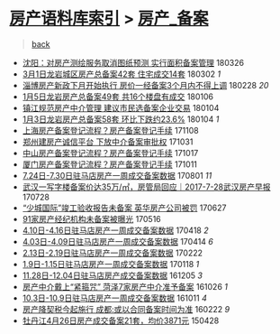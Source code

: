 [房产语料库索引](../../README.md)  > [房产_备案](房产_备案.md)
====
> [back](../README.md)

- [沈阳：对房产测绘服务取消图纸预测 实行面积备案管理](http://jkwz.applinzi.com/ittc/7084728792650351633.html#%E6%B2%88%E9%98%B3%EF%BC%9A%E5%AF%B9%E6%88%BF%E4%BA%A7%E6%B5%8B%E7%BB%98%E6%9C%8D%E5%8A%A1%E5%8F%96%E6%B6%88%E5%9B%BE%E7%BA%B8%E9%A2%84%E6%B5%8B+%E5%AE%9E%E8%A1%8C%E9%9D%A2%E7%A7%AF%E5%A4%87%E6%A1%88%E7%AE%A1%E7%90%86) 180326  
- [3月1日龙岩城区房产总备案42套 住宅成交14套](http://jkwz.applinzi.com/ittc/7075789870713013264.html#3%E6%9C%881%E6%97%A5%E9%BE%99%E5%B2%A9%E5%9F%8E%E5%8C%BA%E6%88%BF%E4%BA%A7%E6%80%BB%E5%A4%87%E6%A1%8842%E5%A5%97+%E4%BD%8F%E5%AE%85%E6%88%90%E4%BA%A414%E5%A5%97) 180302 *1* 
- [淄博房产新政下月开始执行 房价一经备案3个月内不得上调](http://jkwz.applinzi.com/ittc/7075062589640147975.html#%E6%B7%84%E5%8D%9A%E6%88%BF%E4%BA%A7%E6%96%B0%E6%94%BF%E4%B8%8B%E6%9C%88%E5%BC%80%E5%A7%8B%E6%89%A7%E8%A1%8C+%E6%88%BF%E4%BB%B7%E4%B8%80%E7%BB%8F%E5%A4%87%E6%A1%883%E4%B8%AA%E6%9C%88%E5%86%85%E4%B8%8D%E5%BE%97%E4%B8%8A%E8%B0%83) 180228 *20* 
- [1月5日龙岩房产总备案49套 共16个楼盘有成交](http://jkwz.applinzi.com/ittc/7055399784473429008.html#1%E6%9C%885%E6%97%A5%E9%BE%99%E5%B2%A9%E6%88%BF%E4%BA%A7%E6%80%BB%E5%A4%87%E6%A1%8849%E5%A5%97+%E5%85%B116%E4%B8%AA%E6%A5%BC%E7%9B%98%E6%9C%89%E6%88%90%E4%BA%A4) 180106  
- [镇江规范房产中介管理 建议市民选备案企业交易](http://jkwz.applinzi.com/ittc/7054787671858086919.html#%E9%95%87%E6%B1%9F%E8%A7%84%E8%8C%83%E6%88%BF%E4%BA%A7%E4%B8%AD%E4%BB%8B%E7%AE%A1%E7%90%86+%E5%BB%BA%E8%AE%AE%E5%B8%82%E6%B0%91%E9%80%89%E5%A4%87%E6%A1%88%E4%BC%81%E4%B8%9A%E4%BA%A4%E6%98%93) 180104  
- [1月3日龙岩房产总备案58套 环比下跌约23.6%](http://jkwz.applinzi.com/ittc/7054659339460019206.html#1%E6%9C%883%E6%97%A5%E9%BE%99%E5%B2%A9%E6%88%BF%E4%BA%A7%E6%80%BB%E5%A4%87%E6%A1%8858%E5%A5%97+%E7%8E%AF%E6%AF%94%E4%B8%8B%E8%B7%8C%E7%BA%A623.6%25) 180104 *1* 
- [上海房产备案登记流程？房产备案登记手续](http://jkwz.applinzi.com/ittc/7033527977856467985.html#%E4%B8%8A%E6%B5%B7%E6%88%BF%E4%BA%A7%E5%A4%87%E6%A1%88%E7%99%BB%E8%AE%B0%E6%B5%81%E7%A8%8B%EF%BC%9F%E6%88%BF%E4%BA%A7%E5%A4%87%E6%A1%88%E7%99%BB%E8%AE%B0%E6%89%8B%E7%BB%AD) 171108  
- [郑州建房产诚信平台 下放中介备案审批权](http://jkwz.applinzi.com/ittc/7030628225376584721.html#%E9%83%91%E5%B7%9E%E5%BB%BA%E6%88%BF%E4%BA%A7%E8%AF%9A%E4%BF%A1%E5%B9%B3%E5%8F%B0+%E4%B8%8B%E6%94%BE%E4%B8%AD%E4%BB%8B%E5%A4%87%E6%A1%88%E5%AE%A1%E6%89%B9%E6%9D%83) 171031  
- [中山房产备案登记流程？房产备案登记手续](http://jkwz.applinzi.com/ittc/7025338375895254033.html#%E4%B8%AD%E5%B1%B1%E6%88%BF%E4%BA%A7%E5%A4%87%E6%A1%88%E7%99%BB%E8%AE%B0%E6%B5%81%E7%A8%8B%EF%BC%9F%E6%88%BF%E4%BA%A7%E5%A4%87%E6%A1%88%E7%99%BB%E8%AE%B0%E6%89%8B%E7%BB%AD) 171017  
- [厦门房产备案登记流程？房产备案登记手续](http://jkwz.applinzi.com/ittc/7023106106824590352.html#%E5%8E%A6%E9%97%A8%E6%88%BF%E4%BA%A7%E5%A4%87%E6%A1%88%E7%99%BB%E8%AE%B0%E6%B5%81%E7%A8%8B%EF%BC%9F%E6%88%BF%E4%BA%A7%E5%A4%87%E6%A1%88%E7%99%BB%E8%AE%B0%E6%89%8B%E7%BB%AD) 171011  
- [7.24日-7.30日驻马店房产一周成交备案数据](http://jkwz.applinzi.com/ittc/6996742422833660944.html#7.24%E6%97%A5-7.30%E6%97%A5%E9%A9%BB%E9%A9%AC%E5%BA%97%E6%88%BF%E4%BA%A7%E4%B8%80%E5%91%A8%E6%88%90%E4%BA%A4%E5%A4%87%E6%A1%88%E6%95%B0%E6%8D%AE) 170801 *11* 
- [武汉一写字楼备案价达35万/㎡，房管局回应｜2017-7-28武汉房产早报](http://jkwz.applinzi.com/ittc/6995267501280461840.html#%E6%AD%A6%E6%B1%89%E4%B8%80%E5%86%99%E5%AD%97%E6%A5%BC%E5%A4%87%E6%A1%88%E4%BB%B7%E8%BE%BE35%E4%B8%87%2F%E3%8E%A1%EF%BC%8C%E6%88%BF%E7%AE%A1%E5%B1%80%E5%9B%9E%E5%BA%94%EF%BD%9C2017-7-28%E6%AD%A6%E6%B1%89%E6%88%BF%E4%BA%A7%E6%97%A9%E6%8A%A5) 170728  
- [“少城国际”竣工验收报告未备案 英华房产公司被罚](http://jkwz.applinzi.com/ittc/6983916076541674501.html#%E2%80%9C%E5%B0%91%E5%9F%8E%E5%9B%BD%E9%99%85%E2%80%9D%E7%AB%A3%E5%B7%A5%E9%AA%8C%E6%94%B6%E6%8A%A5%E5%91%8A%E6%9C%AA%E5%A4%87%E6%A1%88+%E8%8B%B1%E5%8D%8E%E6%88%BF%E4%BA%A7%E5%85%AC%E5%8F%B8%E8%A2%AB%E7%BD%9A) 170627  
- [91家房产经纪机构未备案被曝光](http://jkwz.applinzi.com/ittc/6968172900229055492.html#91%E5%AE%B6%E6%88%BF%E4%BA%A7%E7%BB%8F%E7%BA%AA%E6%9C%BA%E6%9E%84%E6%9C%AA%E5%A4%87%E6%A1%88%E8%A2%AB%E6%9B%9D%E5%85%89) 170516  
- [4.10日-4.16日驻马店房产一周成交备案数据](http://jkwz.applinzi.com/ittc/6957781016159716356.html#4.10%E6%97%A5-4.16%E6%97%A5%E9%A9%BB%E9%A9%AC%E5%BA%97%E6%88%BF%E4%BA%A7%E4%B8%80%E5%91%A8%E6%88%90%E4%BA%A4%E5%A4%87%E6%A1%88%E6%95%B0%E6%8D%AE) 170418 *2* 
- [4.03日-4.09日驻马店房产一周成交备案数据](http://jkwz.applinzi.com/ittc/6956299449180619781.html#4.03%E6%97%A5-4.09%E6%97%A5%E9%A9%BB%E9%A9%AC%E5%BA%97%E6%88%BF%E4%BA%A7%E4%B8%80%E5%91%A8%E6%88%90%E4%BA%A4%E5%A4%87%E6%A1%88%E6%95%B0%E6%8D%AE) 170414 *6* 
- [2.13日-2.19日驻马店房产一周成交备案数据](http://jkwz.applinzi.com/ittc/6937369491901252612.html#2.13%E6%97%A5-2.19%E6%97%A5%E9%A9%BB%E9%A9%AC%E5%BA%97%E6%88%BF%E4%BA%A7%E4%B8%80%E5%91%A8%E6%88%90%E4%BA%A4%E5%A4%87%E6%A1%88%E6%95%B0%E6%8D%AE) 170222  
- [1.9日-1.15日驻马店房产一周成交备案数据](http://jkwz.applinzi.com/ittc/6924383478786556933.html#1.9%E6%97%A5-1.15%E6%97%A5%E9%A9%BB%E9%A9%AC%E5%BA%97%E6%88%BF%E4%BA%A7%E4%B8%80%E5%91%A8%E6%88%90%E4%BA%A4%E5%A4%87%E6%A1%88%E6%95%B0%E6%8D%AE) 170118 *1* 
- [11.28日-12.04日驻马店房产成交备案数据](http://jkwz.applinzi.com/ittc/6908176992804799493.html#11.28%E6%97%A5-12.04%E6%97%A5%E9%A9%BB%E9%A9%AC%E5%BA%97%E6%88%BF%E4%BA%A7%E6%88%90%E4%BA%A4%E5%A4%87%E6%A1%88%E6%95%B0%E6%8D%AE) 161205 *3* 
- [房产中介戴上“紧箍咒” 菏泽7家房产中介准予备案](http://jkwz.applinzi.com/ittc/6893427416814322693.html#%E6%88%BF%E4%BA%A7%E4%B8%AD%E4%BB%8B%E6%88%B4%E4%B8%8A%E2%80%9C%E7%B4%A7%E7%AE%8D%E5%92%92%E2%80%9D+%E8%8F%8F%E6%B3%BD7%E5%AE%B6%E6%88%BF%E4%BA%A7%E4%B8%AD%E4%BB%8B%E5%87%86%E4%BA%88%E5%A4%87%E6%A1%88) 161026 *1* 
- [10.3日-10.9日驻马店房产一周成交备案数据](http://jkwz.applinzi.com/ittc/6887662682408223748.html#10.3%E6%97%A5-10.9%E6%97%A5%E9%A9%BB%E9%A9%AC%E5%BA%97%E6%88%BF%E4%BA%A7%E4%B8%80%E5%91%A8%E6%88%90%E4%BA%A4%E5%A4%87%E6%A1%88%E6%95%B0%E6%8D%AE) 161011 *4* 
- [房产降契税今起施行 成都:或以合同备案时间为准](http://jkwz.applinzi.com/ittc/6801642677388968965.html#%E6%88%BF%E4%BA%A7%E9%99%8D%E5%A5%91%E7%A8%8E%E4%BB%8A%E8%B5%B7%E6%96%BD%E8%A1%8C+%E6%88%90%E9%83%BD%3A%E6%88%96%E4%BB%A5%E5%90%88%E5%90%8C%E5%A4%87%E6%A1%88%E6%97%B6%E9%97%B4%E4%B8%BA%E5%87%86) 160222 *9* 
- [牡丹江4月26日房产成交备案21套，均价3871元](http://jkwz.applinzi.com/ittc/547650611406876496.html#%E7%89%A1%E4%B8%B9%E6%B1%9F4%E6%9C%8826%E6%97%A5%E6%88%BF%E4%BA%A7%E6%88%90%E4%BA%A4%E5%A4%87%E6%A1%8821%E5%A5%97%EF%BC%8C%E5%9D%87%E4%BB%B73871%E5%85%83) 150428  

